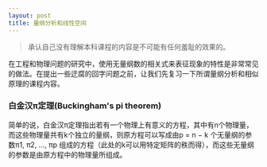 ```yaml
---
layout: post
title: 量纲分析和线性空间
---
```


> 承认自己没有理解本科课程的内容是不可能有任何羞耻的效果的。

在工程和物理问题的研究中，使用无量纲数的相关式来表征现象的特性是非常常见的做法。在提出一些迂腐的回字问题之前，让我们先复习一下所谓量纲分析和相似原理的课程内容。

### 白金汉π定理(Buckingham's pi theorem)
简单的说，白金汉π定理指出若有一个物理上有意义的方程，其中有n个物理量，而这些物理量共有k个独立的量纲，则原方程可以写成由p = n − k 个无量纲的参数π1, π2, ..., πp 组成的方程（此处的k可以用特定矩阵的秩而得），而这些无量纲的参数是由原方程中的物理量所组成。